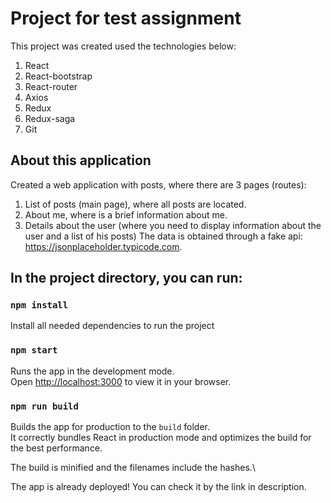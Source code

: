 # Project for test assignment

This project was created used the technologies below:

1. React
2. React-bootstrap
3. React-router
4. Axios
5. Redux
6. Redux-saga
7. Git

## About this application

Created a web application with posts, where there are 3 pages (routes):

1. List of posts (main page), where all posts are located.
2. About me, where is a brief information about me.
3. Details about the user (where you need to display information about the user and a list of his posts)
   The data is obtained through a fake api: https://jsonplaceholder.typicode.com.

## In the project directory, you can run:

### `npm install`

Install all needed dependencies to run the project

### `npm start`

Runs the app in the development mode.\
Open [http://localhost:3000](http://localhost:3000) to view it in your browser.

### `npm run build`

Builds the app for production to the `build` folder.\
It correctly bundles React in production mode and optimizes the build for the best performance.

The build is minified and the filenames include the hashes.\

The app is already deployed! You can check it by the link in description.
